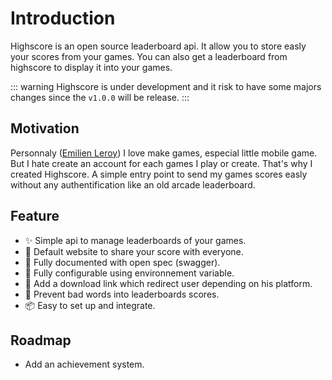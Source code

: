# Introduction

Highscore is an open source leaderboard api. It allow you to store easly your scores from your games.
You can also get a leaderboard from highscore to display it into your games. 

::: warning
Highscore is under development and it risk to have some majors changes since the `v1.0.0` will be release. 
:::

## Motivation

Personnaly ([Emilien Leroy](https://github.com/EmilienLeroy)) I love make games, especial little mobile game.
But I hate create an account for each games I play or create. That's why I created Highscore.
A simple entry point to send my games scores easly without any authentification like an old
arcade leaderboard.

## Feature

- ✨ Simple api to manage leaderboards of your games.
- 🚀 Default website to share your score with everyone. 
- 📝 Fully documented with open spec (swagger).
- 🔧 Fully configurable using environnement variable.
- 📱 Add a download link which redirect user depending on his platform.
- 🚫 Prevent bad words into leaderboards scores.
- 📦️ Easy to set up and integrate.

## Roadmap

- Add an achievement system.


